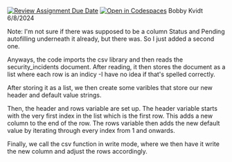 [![Review Assignment Due Date](https://classroom.github.com/assets/deadline-readme-button-24ddc0f5d75046c5622901739e7c5dd533143b0c8e959d652212380cedb1ea36.svg)](https://classroom.github.com/a/FBzKYJru)
[![Open in Codespaces](https://classroom.github.com/assets/launch-codespace-7f7980b617ed060a017424585567c406b6ee15c891e84e1186181d67ecf80aa0.svg)](https://classroom.github.com/open-in-codespaces?assignment_repo_id=15242247)
Bobby Kvidt
6/8/2024

Note: I'm not sure if there was supposed to be a column Status and Pending autofilling underneath it already, but there was. So I just added a second one.

Anyways, the code imports the csv library and then reads the security_incidents document. After reading, it then stores the document as a list where each row is an indicy -I have no idea if that's spelled correctly.

After storing it as a list, we then create some varibles that store our new header and default value strings.

Then, the header and rows variable are set up.
The header variable starts with the very first index in the list which is the first row. This adds a new column to the end of the row.
The rows variable then adds the new default value by iterating through every index from 1 and onwards.

Finally, we call the csv function in write mode, where we then have it write the new column and adjust the rows accordingly.